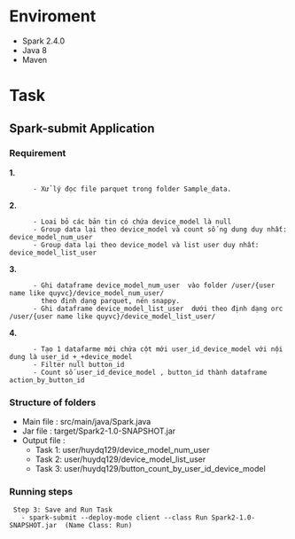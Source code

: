 # Enviroment
- Spark 2.4.0
- Java 8
- Maven
# Task
## Spark-submit Application
### Requirement
   **1.** 
   
          - Xử lý đọc file parquet trong folder Sample_data.
   
   **2.** 
   
          - Loai bỏ các bản tin có chứa device_model là null   
          - Group data lại theo device_model và count số ng dung duy nhất: device_model_num_user          
          - Group data lại theo device_model và list user duy nhất: device_model_list_user
      
   **3.** 
          
          - Ghi dataframe device_model_num_user  vào folder /user/{user name like quyvc}/device_model_num_user/
            theo định dạng parquet, nén snappy.          
          - Ghi dataframe device_model_list_user  dưới theo định dạng orc /user/{user name like quyvc}/device_model_list_user/
   
   **4.** 
   
          - Tạo 1 datafarme mới chứa cột mới user_id_device_model với nội dung là user_id +_+device_model
          - Filter null button_id
          - Count số user_id_device_model , button_id thành dataframe action_by_button_id



### Structure of folders
   - Main file : src/main/java/Spark.java
   - Jar file : target/Spark2-1.0-SNAPSHOT.jar
   - Output file : 
      * Task 1: user/huydq129/device_model_num_user
      * Task 2: user/huydq129/device_model_list_user
      * Task 3: user/huydq129/button_count_by_user_id_device_model
### Running steps
   ```
    Step 3: Save and Run Task
      - spark-submit --deploy-mode client --class Run Spark2-1.0-SNAPSHOT.jar  (Name Class: Run)
   ```
